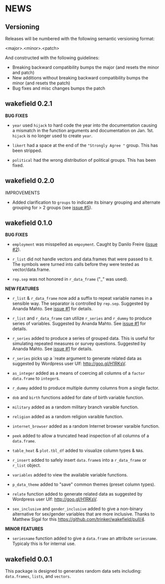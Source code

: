 NEWS
====

Versioning
----------

Releases will be numbered with the following semantic versioning format:

&lt;major&gt;.&lt;minor&gt;.&lt;patch&gt;

And constructed with the following guidelines:

* Breaking backward compatibility bumps the major (and resets the minor
  and patch)
* New additions without breaking backward compatibility bumps the minor
  (and resets the patch)
* Bug fixes and misc changes bumps the patch


wakefield 0.2.1
----------------------------------------------------------------

**BUG FIXES**

* `year` used `hijack` to hard code the year into the documentation causing
  a mismatch in the function arguments and documentation on Jan. 1st.  `hijack`
  is no longer used to create `year`.

* `likert` had a space at the end of the `"Strongly Agree "` group.  This has
  been stripped.

* `political` had the wrong distribution of political groups.  This has been
  fixed.

wakefield 0.2.0
----------------------------------------------------------------

IMPROVEMENTS

* Added clarification to `groups` to indicate its binary grouping and alternate
  grouping for &gt; 2 groups (see <a href="https://github.com/trinker/wakefield/issues/5">issue #5</a>).


wakefield 0.1.0
----------------------------------------------------------------

**BUG FIXES**

* `employment` was misspelled as `empoyment`.  Caught by Danilo Freire (<a href="https://github.com/trinker/wakefield/issues/2">issue #2</a>).

* `r_list` did not handle vectors and data.frames that were passed to it.  The
  symbols were turned into calls before they were tested as vector/data.frame.

* `rep.sep` was not honored in `r_data_frame` ("_" was used).

**NEW FEATURES**

* `r_list` & `r_data_frame` now add a suffix to repeat variable names in a
  sensible way.  The separator is controlled by `rep.sep`.  Suggested by
  Ananda Mahto.  See <a href="https://github.com/trinker/wakefield/issues/1">issue #1</a> for details.

* `r_list` and `r_data_frame` can utilize `r_series` and `r_dummy` to produce
  series of variables. Suggested by Ananda Mahto.  See <a href="https://github.com/trinker/wakefield/issues/1">issue #1</a> for details.

* `r_series` added to produce a series of grouped data.  This is useful for
  simulating repeated measures or survey questions.  Suggested by Ananda Mahto.
  See <a href="https://github.com/trinker/wakefield/issues/1">issue #1</a> for details.

* `r_series` picks up a `reate argument to generate related data as suggested by
  Wordpress user Ulf: http://goo.gl/H1RKsV.

* `as_integer` added as a means of coercing all columns of a `factor`
  `data.frame` to `integer`s.

* `r_dummy` added to produce multiple dummy columns from a single factor.

* `dob` and `birth` functions added for date of birth variable function.

* `military` added as a random military branch varaible function.

* `religion` added as a random religion varaible function.

* `internet_browser` added as a random Internet browser varaible function.

* `peek` added to allow a truncated head inspection of all columns of a
  `data.frame`.

* `table_heat` & `plot.tbl_df` added to visualize column types & `NA`s.

* `r_insert` added to safely insert `data.frame`s into a `r_data_frame` or
  `r_list` object.

* `variables` added to view the available variable functions.

* `p_data_theme` added to "save" common themes (preset column types).

* `relate` function added to generate related data as suggested by Wordpress
  user Ulf: http://goo.gl/H1RKsV.

* `sex_inclusive` and `gender_inclusive` added to give a non-binary alternative
  for sex/gender variables that are more inclusive.  Thanks to Matthew Sigal
  for this https://github.com/trinker/wakefield/pull/4.

**MINOR FEATURES**

* `seriesname` function added to give a `data.frame` an attribute `seriesname`.
  Typicaly this is for internal use.



wakefield 0.0.1
----------------------------------------------------------------

This package is designed to generates random data sets including: `data.frames`,
    `lists`, and `vectors`.